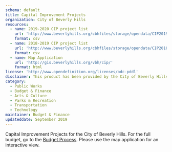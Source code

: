 ```yaml
---
schema: default
title: Capital Improvement Projects
organization: City of Beverly Hills
resources:
  - name: 2019-2020 CIP project list
    url: 'http://www.beverlyhills.org/cbhfiles/storage/opendata/CIP2019_2020.csv'
    format: csv
  - name: 2018-2019 CIP project list
    url: 'http://www.beverlyhills.org/cbhfiles/storage/opendata/CIP2018_2019.csv'
    format: csv
  - name: Map Application
    url: 'http://gis.beverlyhills.org/vbh/cip/'
    format: html
license: 'http://www.opendefinition.org/licenses/odc-pddl'
disclaimer: This product has been provided by the City of Beverly Hills on as as-is basis for informational purposes. No warranty is made by the City of Beverly Hills regarding specific accuracy, completeness, or fitness for any particular purpose or use of any data made available on the City’s Open Data Portal. The City reserves the right to discontinue availability of content on the Open Data Portal at any time and for any reason.
category:
  - Public Works
  - Budget & Finance
  - Arts & Culture
  - Parks & Recreation
  - Transportation
  - Technology
maintainer: Budget & Finance
updateddate: September 2019
---
```

Capital Improvement Projects for the City of Beverly Hills. For the full budget, go to the <a href="http://www.beverlyhills.org/citygovernment/departmentsanddivisions/finance/budgetprocess/" target="_blank">Budget Process</a>. Please use the map application for an interactive view. <small style="font-size:0;">cip</small>
